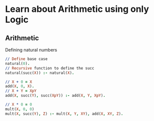 # Learn about Arithmetic using only Logic

## Arithmetic

Defining natural numbers
```prolog
// Define base case
natural(0).
// Recursive function to define the succ
natural(succ(X)) :- natural(X).

// X + 0 = X
add(X, 0, X).
// X + Y = XpY
add(X, succ(Y), succ(XpY)) :- add(X, Y, XpY).

// X * 0 = 0
mult(X, 0, 0)
mult(X, succ(Y), Z) :- mult(X, Y, XY), add(X, XY, Z).
```
